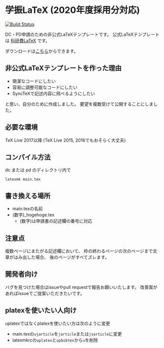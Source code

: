 # 学振LaTeX (2020年度採用分対応)

[![Build Status](https://travis-ci.org/ken-nakanishi/gakushinLaTeX.svg?branch=master)](https://travis-ci.org/ken-nakanishi/gakushinLaTeX)

DC・PD申請のための非公式LaTeXテンプレートです。
公式LaTeXテンプレートは
[科研費LaTeX](http://osksn2.hep.sci.osaka-u.ac.jp/~taku/kakenhiLaTeX/)
です。

ダウンロードは[こちら](https://github.com/ken-nakanishi/gakushinLaTeX/releases)からできます。

## 非公式LaTeXテンプレートを作った理由
- 簡潔なコードにしたい
- 容易に調整可能なコードにしたい
- SyncTeXで記述内容に飛べるようにしたい

と思い、自分のために作成しました。
要望を複数受けて公開することにしました。

## 必要な環境
TeX Live 2017以降
(TeX Live 2015, 2016でもおそらく大丈夫)

## コンパイル方法
dc または pd のディレクトリ内で
```
latexmk main.tex
```

## 書き換える場所
- main.texの名前
- (数字)_hogehoge.tex
    - (数字)は申請書の記述欄の番号に対応

## 注意点
複数ページにまたがる記述欄において、
枠の終わるページの次のページまで文章がはみ出した場合、
後のページがすべてズレます。

## 開発者向け
バグを見つけた場合はissueやpull requestで報告お願いいたします。
改善案があればissueでご提案いただきたいです。

## platexを使いたい人向け
uplatexではなくplatexを使いたい方は次のように変更
 
- main.texの`ujarticle`を`jarticle`または`jsarticle`に変更
- latexmkrcの`uplatex`と`upbibtex`から`u`を削除
